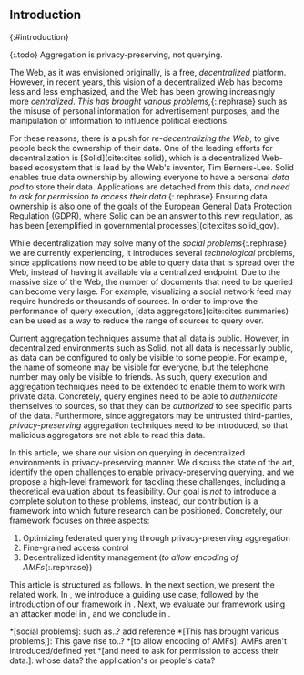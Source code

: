 ## Introduction
{:#introduction}

{:.todo}
Aggregation is privacy-preserving, not querying.

The Web, as it was envisioned originally, is a free, *decentralized* platform.
However, in recent years, this vision of a decentralized Web has become less and less emphasized,
and the Web has been growing increasingly more *centralized*.
_This has brought various problems,_{:.rephrase}
such as the misuse of personal information for advertisement purposes,
and the manipulation of information to influence political elections.

For these reasons, there is a push for *re-decentralizing the Web*,
to give people back the ownership of their data.
One of the leading efforts for decentralization is [Solid](cite:cites solid),
which is a decentralized Web-based ecosystem that is lead by the Web's inventor, Tim Berners-Lee.
Solid enables true data ownership by allowing everyone to have a personal *data pod* to store their data.
Applications are detached from this data, _and need to ask for permission to access their data._{:.rephrase}
Ensuring data ownership is also one of the goals of the European General Data Protection Regulation (GDPR),
where Solid can be an answer to this new regulation,
as has been [exemplified in governmental processes](cite:cites solid_gov).

While decentralization may solve many of the _social problems_{:.rephrase} we are currently experiencing, it introduces several *technological* problems,
since applications now need to be able to query data that is spread over the Web,
instead of having it available via a centralized endpoint.
Due to the massive size of the Web, the number of documents that need to be queried
can become very large.
For example, visualizing a social network feed may require hundreds or thousands of sources.
In order to improve the performance of query execution,
[data aggregators](cite:cites summaries) can be used
as a way to reduce the range of sources to query over.

Current aggregation techniques assume that all data is public.
However, in decentralized environments such as Solid,
not all data is necessarily public,
as data can be configured to only be visible to some people.
For example, the name of someone may be visible for everyone,
but the telephone number may only be visible to friends.
As such, query execution and aggregation techniques need to be extended to enable them to work with private data.
Concretely, query engines need to be able to *authenticate* themselves to sources,
so that they can be *authorized* to see specific parts of the data.
Furthermore, since aggregators may be untrusted third-parties,
*privacy-preserving* aggregation techniques need to be introduced,
so that malicious aggregators are not able to read this data.

In this article, we share our vision on querying in decentralized environments
in privacy-preserving manner.
We discuss the state of the art,
identify the open challenges to enable privacy-preserving querying,
and we propose a high-level framework for tackling these challenges,
including a theoretical evaluation about its feasibility.
Our goal is *not* to introduce a complete solution to these problems,
instead, our contribution is a framework into which future research can be positioned.
Concretely, our framework focuses on three aspects:

1. Optimizing federated querying through privacy-preserving aggregation
2. Fine-grained access control
3. Decentralized identity management (_to allow encoding of AMFs_{:.rephrase})

This article is structured as follows.
In the next section, we present the related work.
In [](#use-case), we introduce a guiding use case,
followed by the introduction of our framework in [](#framework).
Next, we evaluate our framework using an attacker model in [](#evaluation),
and we conclude in [](#conclusions).

*[social problems]: such as..? add reference
*[This has brought various problems,]: This gave rise to..?
*[to allow encoding of AMFs]: AMFs aren't introduced/defined yet
*[and need to ask for permission to access their data.]: whose data? the application's or people's data?